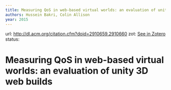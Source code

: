 ```yaml
---
title: Measuring QoS in web-based virtual worlds: an evaluation of unity 3D web builds
authors: Hussein Bakri, Colin Allison
year: 2015
---
```

url:  http://dl.acm.org/citation.cfm?doid=2910659.2910660
zot: [See in Zotero](zotero://select/items/@bakriMeasuringQoSWebbased2016)
status:
# Measuring QoS in web-based virtual worlds: an evaluation of unity 3D web builds




